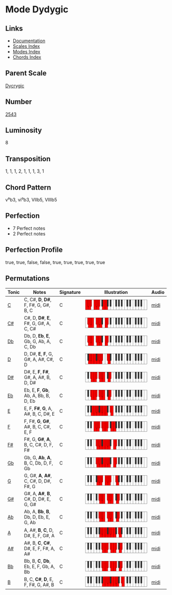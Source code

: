 # Mode Dydygic

## Links

- [Documentation](README.md)
- [Scales Index](Scales.md)
- [Modes Index](Modes.md)
- [Chords Index](Chords.md)

## Parent Scale

[Dycrygic](ScaleDycrygic.md)

## Number

[2543](https://ianring.com/musictheory/scales/2543)

## Luminosity

8

## Transposition

1, 1, 1, 2, 1, 1, 1, 3, 1

## Chord Pattern

v⁰b3, vi⁰b3, VIIb5, VIIIb5

## Perfection

- 7 Perfect notes
- 2 Perfect notes

## Perfection Profile

true, true, false, false, true, true, true, true, true

## Permutations

| Tonic | Notes | Signature | Illustration | Audio |
|-------|-------|-----------|--------------|-------|
| [C](ModeCNaturalDydygic.md) | C, C#, **D**, **D#**, F, F#, G, G#, B, C | C | ![CNaturalDydygic](ModeCNaturalDydygic.png) | [midi](https://github.com/edipermadi/music/blob/main/docs/ModeCNaturalDydygic.mid?raw=true) |
| [C#](ModeCSharpDydygic.md) | C#, D, **D#**, **E**, F#, G, G#, A, C, C# | C | ![CSharpDydygic](ModeCSharpDydygic.png) | [midi](https://github.com/edipermadi/music/blob/main/docs/ModeCSharpDydygic.mid?raw=true) |
| [Db](ModeDFlatDydygic.md) | Db, D, **Eb**, **E**, Gb, G, Ab, A, C, Db | C | ![DFlatDydygic](ModeDFlatDydygic.png) | [midi](https://github.com/edipermadi/music/blob/main/docs/ModeDFlatDydygic.mid?raw=true) |
| [D](ModeDNaturalDydygic.md) | D, D#, **E**, **F**, G, G#, A, A#, C#, D | C | ![DNaturalDydygic](ModeDNaturalDydygic.png) | [midi](https://github.com/edipermadi/music/blob/main/docs/ModeDNaturalDydygic.mid?raw=true) |
| [D#](ModeDSharpDydygic.md) | D#, E, **F**, **F#**, G#, A, A#, B, D, D# | C | ![DSharpDydygic](ModeDSharpDydygic.png) | [midi](https://github.com/edipermadi/music/blob/main/docs/ModeDSharpDydygic.mid?raw=true) |
| [Eb](ModeEFlatDydygic.md) | Eb, E, **F**, **Gb**, Ab, A, Bb, B, D, Eb | C | ![EFlatDydygic](ModeEFlatDydygic.png) | [midi](https://github.com/edipermadi/music/blob/main/docs/ModeEFlatDydygic.mid?raw=true) |
| [E](ModeENaturalDydygic.md) | E, F, **F#**, **G**, A, A#, B, C, D#, E | C | ![ENaturalDydygic](ModeENaturalDydygic.png) | [midi](https://github.com/edipermadi/music/blob/main/docs/ModeENaturalDydygic.mid?raw=true) |
| [F](ModeFNaturalDydygic.md) | F, F#, **G**, **G#**, A#, B, C, C#, E, F | C | ![FNaturalDydygic](ModeFNaturalDydygic.png) | [midi](https://github.com/edipermadi/music/blob/main/docs/ModeFNaturalDydygic.mid?raw=true) |
| [F#](ModeFSharpDydygic.md) | F#, G, **G#**, **A**, B, C, C#, D, F, F# | C | ![FSharpDydygic](ModeFSharpDydygic.png) | [midi](https://github.com/edipermadi/music/blob/main/docs/ModeFSharpDydygic.mid?raw=true) |
| [Gb](ModeGFlatDydygic.md) | Gb, G, **Ab**, **A**, B, C, Db, D, F, Gb | C | ![GFlatDydygic](ModeGFlatDydygic.png) | [midi](https://github.com/edipermadi/music/blob/main/docs/ModeGFlatDydygic.mid?raw=true) |
| [G](ModeGNaturalDydygic.md) | G, G#, **A**, **A#**, C, C#, D, D#, F#, G | C | ![GNaturalDydygic](ModeGNaturalDydygic.png) | [midi](https://github.com/edipermadi/music/blob/main/docs/ModeGNaturalDydygic.mid?raw=true) |
| [G#](ModeGSharpDydygic.md) | G#, A, **A#**, **B**, C#, D, D#, E, G, G# | C | ![GSharpDydygic](ModeGSharpDydygic.png) | [midi](https://github.com/edipermadi/music/blob/main/docs/ModeGSharpDydygic.mid?raw=true) |
| [Ab](ModeAFlatDydygic.md) | Ab, A, **Bb**, **B**, Db, D, Eb, E, G, Ab | C | ![AFlatDydygic](ModeAFlatDydygic.png) | [midi](https://github.com/edipermadi/music/blob/main/docs/ModeAFlatDydygic.mid?raw=true) |
| [A](ModeANaturalDydygic.md) | A, A#, **B**, **C**, D, D#, E, F, G#, A | C | ![ANaturalDydygic](ModeANaturalDydygic.png) | [midi](https://github.com/edipermadi/music/blob/main/docs/ModeANaturalDydygic.mid?raw=true) |
| [A#](ModeASharpDydygic.md) | A#, B, **C**, **C#**, D#, E, F, F#, A, A# | C | ![ASharpDydygic](ModeASharpDydygic.png) | [midi](https://github.com/edipermadi/music/blob/main/docs/ModeASharpDydygic.mid?raw=true) |
| [Bb](ModeBFlatDydygic.md) | Bb, B, **C**, **Db**, Eb, E, F, Gb, A, Bb | C | ![BFlatDydygic](ModeBFlatDydygic.png) | [midi](https://github.com/edipermadi/music/blob/main/docs/ModeBFlatDydygic.mid?raw=true) |
| [B](ModeBNaturalDydygic.md) | B, C, **C#**, **D**, E, F, F#, G, A#, B | C | ![BNaturalDydygic](ModeBNaturalDydygic.png) | [midi](https://github.com/edipermadi/music/blob/main/docs/ModeBNaturalDydygic.mid?raw=true) |
